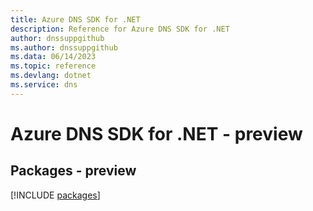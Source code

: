 ```yaml
---
title: Azure DNS SDK for .NET
description: Reference for Azure DNS SDK for .NET
author: dnssuppgithub
ms.author: dnssuppgithub
ms.data: 06/14/2023
ms.topic: reference
ms.devlang: dotnet
ms.service: dns
---
```

# Azure DNS SDK for .NET - preview
## Packages - preview
[!INCLUDE [packages](dns-index.md)]